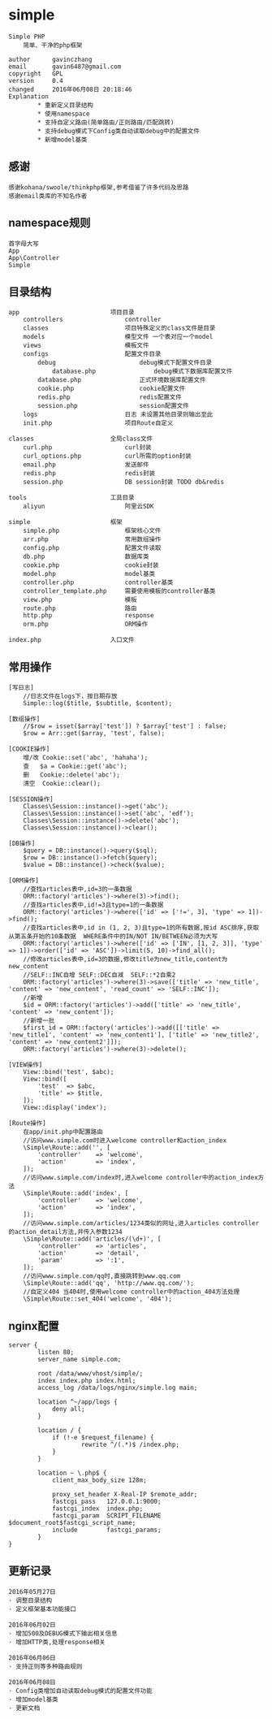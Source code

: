 # simple

	Simple PHP
		简单、干净的php框架

	author		gavinczhang
	email		gavin6487@gmail.com
	copyright	GPL
	version		0.4
	changed		2016年06月08日 20:18:46
	Explanation
			* 重新定义目录结构
			* 使用namespace
			* 支持自定义路由(简单路由/正则路由/匹配跳转)
			* 支持debug模式下Config类自动读取debug中的配置文件
			* 新增model基类

## 感谢
	感谢kohana/swoole/thinkphp框架,参考借鉴了许多代码及思路
	感谢email类库的不知名作者

## namespace规则

	首字母大写
	App
	App\Controller
	Simple

## 目录结构

	app							项目目录
		controllers					controller
		classes						项目特殊定义的class文件是目录
		models						模型文件 一个表对应一个model
		views						模板文件
		configs						配置文件目录
			debug						debug模式下配置文件目录
				database.php				debug模式下数据库配置文件
			database.php				正式环境数据库配置文件
			cookie.php					cookie配置文件
			redis.php					redis配置文件
			session.php					session配置文件
		logs						日志 未设置其他目录则输出至此
		init.php					项目Route自定义

	classes						全局class文件
		curl.php					curl封装
		curl_options.php			curl所需的option封装
		email.php					发送邮件
		redis.php					redis封装
		session.php					DB session封装 TODO db&redis

	tools						工具目录
		aliyun						阿里云SDK

	simple						框架
		simple.php					框架核心文件
		arr.php						常用数组操作
		config.php					配置文件读取
		db.php						数据库类
		cookie.php					cookie封装
		model.php					model基类
		controller.php				controller基类
		controller_template.php		需要使用模板的controller基类
		view.php					模板
		route.php					路由
		http.php					response
		orm.php						ORM操作

	index.php					入口文件

## 常用操作

	[写日志]
		//日志文件在logs下，按日期存放
		Simple::log($title, $subtitle, $content);

	[数组操作]
		//$row = isset($array['test']) ? $array['test'] : false;
		$row = Arr::get($array, 'test', false);

	[COOKIE操作]
		增/改	Cookie::set('abc', 'hahaha');
		查	$a = Cookie::get('abc');
		删	Cookie::delete('abc');
		清空	Cookie::clear();

	[SESSION操作]
		Classes\Session::instance()->get('abc');
		Classes\Session::instance()->set('abc', 'edf');
		Classes\Session::instance()->delete('abc');
		Classes\Session::instance()->clear();

	[DB操作]
		$query = DB::instance()->query($sql);
		$row = DB::instance()->fetch($query);
		$value = DB::instance()->check($value);

	[ORM操作]
		//查找articles表中,id=3的一条数据
		ORM::factory('articles')->where(3)->find();
		//查找articles表中,id!=3且type=1的一条数据
		ORM::factory('articles')->where(['id' => ['!=', 3], 'type' => 1])->find();
		//查找articles表中,id in (1, 2, 3)且type=1的所有数据,按id ASC排序,获取从第五条开始的10条数据  WHERE条件中的IN/NOT IN/BETWEEN必须为大写
		ORM::factory('articles')->where(['id' => ['IN', [1, 2, 3]], 'type' => 1])->order(['id' => 'ASC'])->limit(5, 10)->find_all();
		//修改articles表中,id=3的数据,修改title为new_title,content为new_content
		//SELF::INC自增 SELF::DEC自减  SELF::*2自乘2
		ORM::factory('articles')->where(3)->save(['title' => 'new_title', 'content' => 'new_content', 'read_count' => 'SELF::INC']);
		//新增
		$id = ORM::factory('articles')->add(['title' => 'new_title', 'content' => 'new_content']);
		//新增一批
		$first_id = ORM::factory('articles')->add([['title' => 'new_title1', 'content' => 'new_content1'], ['title' => 'new_title2', 'content' => 'new_content2']]);
		ORM::factory('articles')->where(3)->delete();

	[VIEW操作]
		View::bind('test', $abc);
		View::bind([
			'test'	=> $abc,
			'title'	=> $title,
		]);
		View::display('index');

	[Route操作]
		在app/init.php中配置路由
		//访问www.simple.com时进入welcome controller和action_index
		\Simple\Route::add('', [
			'controller'	=> 'welcome',
			'action'		=> 'index',
		]);
		//访问www.simple.com/index时,进入welcome controller中的action_index方法
		\Simple\Route::add('index', [
			'controller'	=> 'welcome',
			'action'		=> 'index',
		]);
		//访问www.simple.com/articles/1234类似的网址,进入articles controller的action_detail方法,并传入参数1234
		\Simple\Route::add('articles/(\d+)', [
			'controller'	=> 'articles',
			'action'		=> 'detail',
			'param'			=> ':1',
		]);
		//访问www.simple.com/qq时,直接跳转到www.qq.com
		\Simple\Route::add('qq', 'http://www.qq.com/');
		//自定义404 当404时,使用welcome controller中的action_404方法处理
		\Simple\Route::set_404('welcome', '404');

## nginx配置

	server {
			listen 80;
			server_name simple.com;

			root /data/www/vhost/simple/;
			index index.php index.html;
			access_log /data/logs/nginx/simple.log main;

			location ^~/app/logs {
				deny all;
			}

			location / {
				if (!-e $request_filename) {
						rewrite ^/(.*)$ /index.php;
				}
			}

			location ~ \.php$ {
				client_max_body_size 128m;

				proxy_set_header X-Real-IP $remote_addr;
				fastcgi_pass   127.0.0.1:9000;
				fastcgi_index  index.php;
				fastcgi_param  SCRIPT_FILENAME  $document_root$fastcgi_script_name;
				include        fastcgi_params;
			}
	}

## 更新记录

	2016年05月27日
	· 调整目录结构
	· 定义框架基本功能接口

	2016年06月02日
	· 增加500及DEBUG模式下输出相关信息
	· 增加HTTP类,处理response相关

	2016年06月06日
	· 支持正则等多种路由规则

	2016年06月08日
	· Config类增加自动读取debug模式的配置文件功能
	· 增加model基类
	· 更新文档

